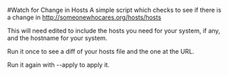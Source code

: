 #Watch for Change in Hosts
A simple script which checks to see if there is a change in http://someonewhocares.org/hosts/hosts

This will need edited to include the hosts you need for your system, if any, and the hostname for your system.

Run it once to see a diff of your hosts file and the one at the URL.

Run it again with --apply to apply it.
